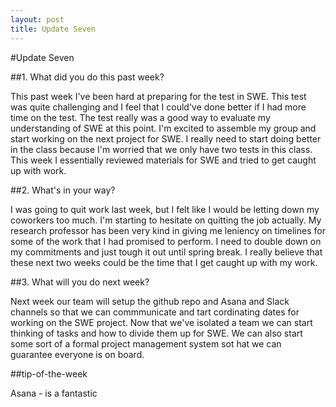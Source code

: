 ```yaml
---
layout: post
title: Update Seven
---
```



#Update Seven

##1. What did you do this past week?

This past week I've been hard at preparing for the test in SWE. This test was quite challenging and I feel that I could've done better if I had more time on the test. The test really was a good way to evaluate my understanding of SWE at this point. I'm excited to assemble my group and start working on the next project for SWE. I really need to start doing better in the class because I'm worried that we only have two tests in this class. This week I essentially reviewed materials for SWE and tried to get caught up with work.  

##2. What's in your way?

I was going to quit work last week, but I felt like I would be letting down my coworkers too much. I'm starting to hesitate on quitting the job actually. My research professor has been very kind in giving me leniency on timelines for some of the work that I had promised to perform. I need to double down on my commitments and just tough it out until spring break. I really believe that these next two weeks could be the time that I get caught up with my work. 

##3. What will you do next week?

Next week our team will setup the github repo and Asana and Slack channels so that we can commmunicate and tart cordinating dates for working on the SWE project. Now that we've isolated a team we can start thinking of tasks and how to divide them up for SWE. We can also start some sort of a formal project management system sot hat we can guarantee everyone is on board. 

##tip-of-the-week

Asana - is a fantastic 

